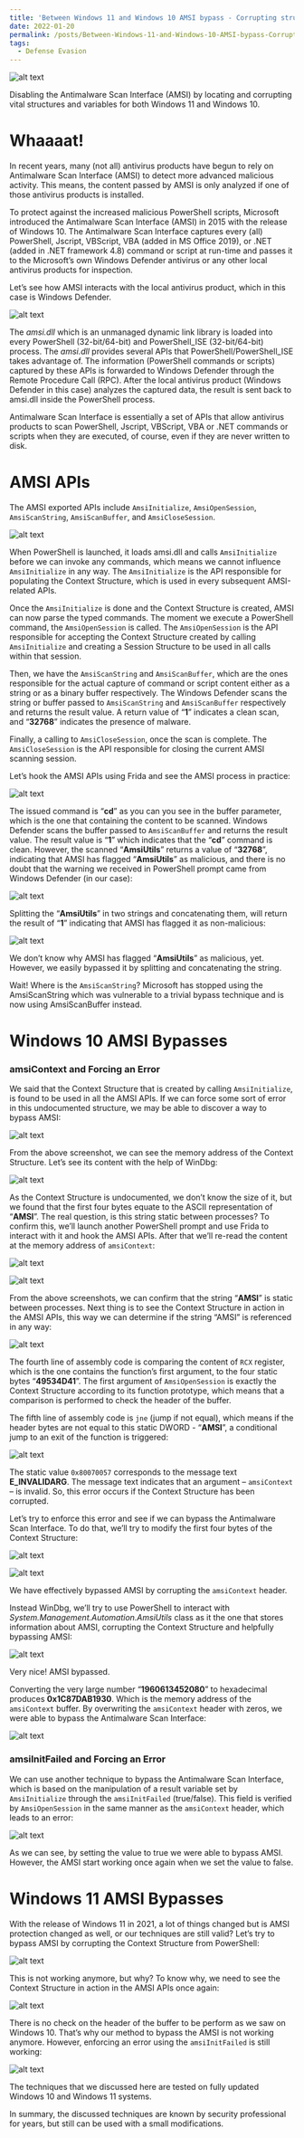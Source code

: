 ```yaml
---
title: 'Between Windows 11 and Windows 10 AMSI bypass - Corrupting structures and variables'
date: 2022-01-20
permalink: /posts/Between-Windows-11-and-Windows-10-AMSI-bypass-Corrupting-structures-and-variables/
tags:
  - Defense Evasion
---
```


![alt text](https://raw.githubusercontent.com/mostaphabahadou/mostaphabahadou.github.io/master/images/59e44730-68fd-11ec-9198-15b8e5d14351-interrogationAMSI2.png)

Disabling the Antimalware Scan Interface (AMSI) by locating and corrupting vital structures and variables for both Windows 11 and Windows 10.

# Whaaaat!

In recent years, many (not all) antivirus products have begun to rely on Antimalware Scan Interface (AMSI) to detect more advanced malicious activity. This means, the content passed by AMSI is only analyzed if one of those antivirus products is installed.

To protect against the increased malicious PowerShell scripts, Microsoft introduced the Antimalware Scan Interface (AMSI) in 2015 with the release of Windows 10. The Antimalware Scan Interface captures every (all) PowerShell, Jscript, VBScript, VBA (added in MS Office 2019), or .NET (added in .NET framework 4.8) command or script at run-time and passes it to the Microsoft’s own Windows Defender antivirus or any other local antivirus products for inspection.

Let’s see how AMSI interacts with the local antivirus product, which in this case is Windows Defender.

![alt text](https://raw.githubusercontent.com/mostaphabahadou/mostaphabahadou.github.io/master/images/63b873d0-68fd-11ec-9198-15b8e5d14351-AMSIimplementation.png)

The _amsi.dll_ which is an unmanaged dynamic link library is loaded into every PowerShell (32-bit/64-bit) and PowerShell_ISE (32-bit/64-bit) process. The _amsi.dll_ provides several APIs that PowerShell/PowerShell_ISE takes advantage of.
The information (PowerShell commands or scripts) captured by these APIs is forwarded to Windows Defender through the Remote Procedure Call (RPC). After the local antivirus product (Windows Defender in this case) analyzes the captured data, the result is sent back to amsi.dll inside the PowerShell process.

Antimalware Scan Interface is essentially a set of APIs that allow antivirus products to scan PowerShell, Jscript, VBScript, VBA or .NET commands or scripts when they are executed, of course, even if they are never written to disk.

# AMSI APIs

The AMSI exported APIs include `AmsiInitialize`, `AmsiOpenSession`, `AmsiScanString`, `AmsiScanBuffer`, and `AmsiCloseSession`.

![alt text](https://raw.githubusercontent.com/mostaphabahadou/mostaphabahadou.github.io/master/images/71006a70-68fd-11ec-9198-15b8e5d14351-AMSIAPIs.png)


When PowerShell is launched, it loads amsi.dll and calls `AmsiInitialize` before we can invoke any commands, which means we cannot influence `AmsiInitialize` in any way. The `AmsiInitialize` is the API responsible for populating the Context Structure, which is used in every subsequent AMSI-related APIs.

Once the `AmsiInitialize` is done and the Context Structure is created, AMSI can now parse the typed commands. The moment we execute a PowerShell command, the `AmsiOpenSession` is called. The `AmsiOpenSession` is the API responsible for accepting the Context Structure created by calling `AmsiInitialize` and creating a Session Structure to be used in all calls within that session.

Then, we have the `AmsiScanString` and `AmsiScanBuffer`, which are the ones responsible for the actual capture of command or script content either as a string or as a binary buffer respectively. The Windows Defender scans the string or buffer passed to `AmsiScanString` and `AmsiScanBuffer` respectively and returns the result value. A return value of “**1**” indicates a clean scan, and “**32768**” indicates the presence of malware.

Finally, a calling to `AmsiCloseSession`, once the scan is complete. The `AmsiCloseSession` is the API responsible for closing the current AMSI scanning session.

Let’s hook the AMSI APIs using Frida and see the AMSI process in practice:

![alt text](https://raw.githubusercontent.com/mostaphabahadou/mostaphabahadou.github.io/master/images/837c2a90-68fd-11ec-9198-15b8e5d14351-AMSIProcessFrida.png)

The issued command is “**cd**” as you can you see in the buffer parameter, which is the one that containing the content to be scanned. Windows Defender scans the buffer passed to `AmsiScanBuffer` and returns the result value. The result value is “**1**” which indicates that the “**cd**” command is clean. However, the scanned “**AmsiUtils**” returns a value of “**32768**”, indicating that AMSI has flagged “**AmsiUtils**” as malicious, and there is no doubt that the warning we received in PowerShell prompt came from Windows Defender (in our case):

![alt text](https://raw.githubusercontent.com/mostaphabahadou/mostaphabahadou.github.io/master/images/9f3b21f0-68fd-11ec-9198-15b8e5d14351-AMSI32768.png)

Splitting the “**AmsiUtils**” in two strings and concatenating them, will return the result of “**1**” indicating that AMSI has flagged it as non-malicious:

![alt text](https://raw.githubusercontent.com/mostaphabahadou/mostaphabahadou.github.io/master/images/aae93eb0-68fd-11ec-9198-15b8e5d14351-AMSIConcatenate.png)

We don’t know why AMSI has flagged “**AmsiUtils**” as malicious, yet. However, we easily bypassed it by splitting and concatenating the string.

Wait! Where is the `AmsiScanString`? Microsoft has stopped using the AmsiScanString which was vulnerable to a trivial bypass technique and is now using AmsiScanBuffer instead.

# Windows 10 AMSI Bypasses

### amsiContext and Forcing an Error

We said that the Context Structure that is created by calling `AmsiInitialize`, is found to be used in all the AMSI APIs. If we can force some sort of error in this undocumented structure, we may be able to discover a way to bypass AMSI:

![alt text](https://raw.githubusercontent.com/mostaphabahadou/mostaphabahadou.github.io/master/images/d7c613e0-68fd-11ec-9198-15b8e5d14351-AMSIamsiContext.png)

From the above screenshot, we can see the memory address of the Context Structure. Let’s see its content with the help of WinDbg:

![alt text](https://raw.githubusercontent.com/mostaphabahadou/mostaphabahadou.github.io/master/images/13d375d0-68fe-11ec-9198-15b8e5d14351-AMSIWinDbg.png)

As the Context Structure is undocumented, we don’t know the size of it, but we found that the first four bytes equate to the ASCII representation of “**AMSI**”. The real question, is this string static between processes? To confirm this, we’ll launch another PowerShell prompt and use Frida to interact with it and hook the AMSI APIs. After that we’ll re-read the content at the memory address of `amsiContext`:

![alt text](https://raw.githubusercontent.com/mostaphabahadou/mostaphabahadou.github.io/master/images/31ca0db0-68fe-11ec-9198-15b8e5d14351-AMSIConfirm1.png)

![alt text](https://raw.githubusercontent.com/mostaphabahadou/mostaphabahadou.github.io/master/images/57261c20-68fe-11ec-9198-15b8e5d14351-AMSIConfirm2.png)


From the above screenshots, we can confirm that the string “**AMSI**” is static between processes. Next thing is to see the Context Structure in action in the AMSI APIs, this way we can determine if the string “AMSI” is referenced in any way:

![alt text](https://raw.githubusercontent.com/mostaphabahadou/mostaphabahadou.github.io/master/images/7094e1f0-68fe-11ec-9198-15b8e5d14351-AMSIWinDbgCMP.png)

The fourth line of assembly code is comparing the content of `RCX` register, which is the one contains the function’s first argument, to the four static bytes “**49534D41**”. The first argument of `AmsiOpenSession` is exactly the Context Structure according to its function prototype, which means that a comparison is performed to check the header of the buffer.

The fifth line of assembly code is `jne` (jump if not equal), which means if the header bytes are not equal to this static DWORD - “**AMSI**”, a conditional jump to an exit of the function is triggered:

![alt text](https://raw.githubusercontent.com/mostaphabahadou/mostaphabahadou.github.io/master/images/7094e1f0-68fe-11ec-9198-15b8e5d14351-AMSIWinDbgCMP.png)

The static value `0x80070057` corresponds to the message text **E_INVALIDARG**. The message text indicates that an argument – `amsiContext` – is invalid. So, this error occurs if the Context Structure has been corrupted.

Let’s try to enforce this error and see if we can bypass the Antimalware Scan Interface. To do that, we’ll try to modify the first four bytes of the Context Structure:

![alt text](https://raw.githubusercontent.com/mostaphabahadou/mostaphabahadou.github.io/master/images/af688fd0-68fe-11ec-9198-15b8e5d14351-AMSICSBypass.png)

![alt text](https://raw.githubusercontent.com/mostaphabahadou/mostaphabahadou.github.io/master/images/c0138790-68fe-11ec-9198-15b8e5d14351-AMSICSBypass2.png)

We have effectively bypassed AMSI by corrupting the `amsiContext` header.

Instead WinDbg, we’ll try to use PowerShell to interact with _System.Management.Automation.AmsiUtils_ class as it the one that stores information about AMSI, corrupting the Context Structure and helpfully bypassing AMSI:

![alt text](https://raw.githubusercontent.com/mostaphabahadou/mostaphabahadou.github.io/master/images/d076ef00-68fe-11ec-9198-15b8e5d14351-AMSIPSBypass.png)

Very nice! AMSI bypassed.

Converting the very large number “**1960613452080**” to hexadecimal produces **0x1C87DAB1930**. Which is the memory address of the `amsiContext` buffer. By overwriting the `amsiContext` header with zeros, we were able to bypass the Antimalware Scan Interface:

![alt text](https://raw.githubusercontent.com/mostaphabahadou/mostaphabahadou.github.io/master/images/e614d6b0-68fe-11ec-9198-15b8e5d14351-AMSIWinDbgOverwrite.png)

### amsiInitFailed and Forcing an Error

We can use another technique to bypass the Antimalware Scan Interface, which is based on the manipulation of a result variable set by `AmsiInitialize` through the `amsiInitFailed` (true/false). This field is verified by `AmsiOpenSession` in the same manner as the `amsiContext` header, which leads to an error:

![alt text](https://raw.githubusercontent.com/mostaphabahadou/mostaphabahadou.github.io/master/images/f571a390-68fe-11ec-9198-15b8e5d14351-AMSIamsiInitFailed.png)

As we can see, by setting the value to true we were able to bypass AMSI. However, the AMSI start working once again when we set the value to false.

# Windows 11 AMSI Bypasses

With the release of Windows 11 in 2021, a lot of things changed but is AMSI protection changed as well, or our techniques are still valid? Let’s try to bypass AMSI by corrupting the Context Structure from PowerShell:

![alt text](https://raw.githubusercontent.com/mostaphabahadou/mostaphabahadou.github.io/master/images/08bf59b0-68ff-11ec-9198-15b8e5d14351-AMSIWin11CS.png)

This is not working anymore, but why? To know why, we need to see the Context Structure in action in the AMSI APIs once again:

![alt text](https://raw.githubusercontent.com/mostaphabahadou/mostaphabahadou.github.io/master/images/1d783890-68ff-11ec-9198-15b8e5d14351-AMSIWin11WinDbg.png)

There is no check on the header of the buffer to be perform as we saw on Windows 10. That’s why our method to bypass the AMSI is not working anymore. However, enforcing an error using the `amsiInitFailed` is still working:

![alt text](https://raw.githubusercontent.com/mostaphabahadou/mostaphabahadou.github.io/master/images/2c9cde70-68ff-11ec-9198-15b8e5d14351-AMSIWin11Bypass.png)

The techniques that we discussed here are tested on fully updated Windows 10 and Windows 11 systems.

In summary, the discussed techniques are known by security professional for years, but still can be used with a small modifications.
